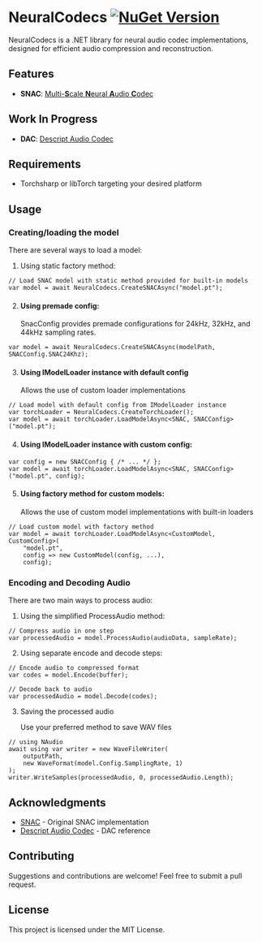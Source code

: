 # NeuralCodecs [![NuGet Version](https://img.shields.io/nuget/v/NeuralCodecs?style=flat)](https://www.nuget.org/packages/NeuralCodecs)

NeuralCodecs is a .NET library for neural audio codec implementations, designed for efficient audio compression and reconstruction.

## Features
- **SNAC**: [Multi-**S**cale **N**eural **A**udio **C**odec](https://github.com/hubertsiuzdak/snac)

## Work In Progress
- **DAC**: [Descript Audio Codec](https://github.com/descriptinc/descript-audio-codec)

## Requirements
- Torchsharp or libTorch targeting your desired platform

## Usage

### Creating/loading the model

There are several ways to load a model:

1. Using static factory method:
```
// Load SNAC model with static method provided for built-in models
var model = await NeuralCodecs.CreateSNACAsync("model.pt");
```

2. #### Using  premade config:
    SnacConfig provides premade configurations for 24kHz, 32kHz, and 44kHz sampling rates.
```
var model = await NeuralCodecs.CreateSNACAsync(modelPath, SNACConfig.SNAC24Khz);
```

3. #### Using IModelLoader instance with default config 
    Allows the use of custom loader implementations
```
// Load model with default config from IModelLoader instance
var torchLoader = NeuralCodecs.CreateTorchLoader();
var model = await torchLoader.LoadModelAsync<SNAC, SNACConfig>("model.pt");
```

4. #### Using IModelLoader instance with custom config:
```
var config = new SNACConfig { /* ... */ };
var model = await torchLoader.LoadModelAsync<SNAC, SNACConfig>("model.pt", config);
```

5. #### Using factory method for custom models:
      Allows the use of custom model implementations with built-in loaders
```
// Load custom model with factory method
var model = await torchLoader.LoadModelAsync<CustomModel, CustomConfig>(
    "model.pt",
    config => new CustomModel(config, ...),
    config);
```

### Encoding and Decoding Audio

There are two main ways to process audio:

1. Using the simplified ProcessAudio method:
```
// Compress audio in one step
var processedAudio = model.ProcessAudio(audioData, sampleRate);
```

2. Using separate encode and decode steps:
```
// Encode audio to compressed format
var codes = model.Encode(buffer);

// Decode back to audio
var processedAudio = model.Decode(codes);
```

3. Saving the processed audio
    
    Use your preferred method to save WAV files
```
// using NAudio
await using var writer = new WaveFileWriter(
    outputPath,
    new WaveFormat(model.Config.SamplingRate, 1)
);
writer.WriteSamples(processedAudio, 0, processedAudio.Length);
```

## Acknowledgments
- [SNAC](https://github.com/hubertsiuzdak/snac) - Original SNAC implementation
- [Descript Audio Codec](https://github.com/descriptinc/descript-audio-codec) - DAC reference

## Contributing
Suggestions and contributions are welcome! Feel free to submit a pull request.

## License
This project is licensed under the MIT License.
